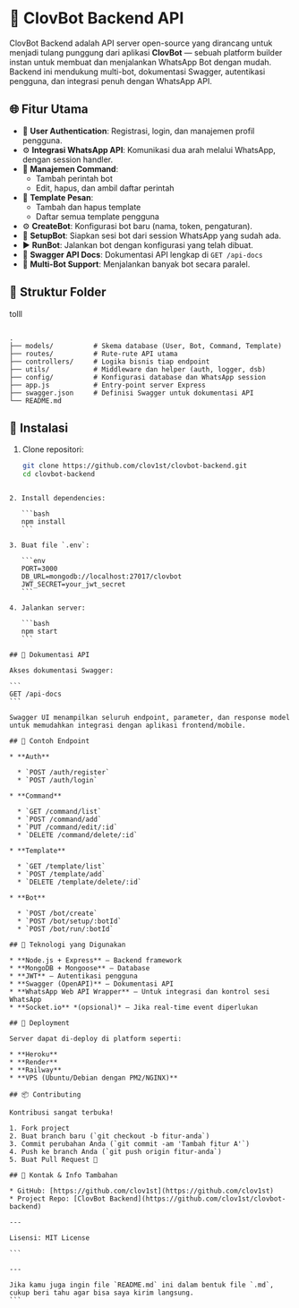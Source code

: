 # 🤖 ClovBot Backend API

ClovBot Backend adalah API server open-source yang dirancang untuk menjadi tulang punggung dari aplikasi **ClovBot** — sebuah platform builder instan untuk membuat dan menjalankan WhatsApp Bot dengan mudah. Backend ini mendukung multi-bot, dokumentasi Swagger, autentikasi pengguna, dan integrasi penuh dengan WhatsApp API.

## 🌐 Fitur Utama

- 🔐 **User Authentication**: Registrasi, login, dan manajemen profil pengguna.
- ⚙️ **Integrasi WhatsApp API**: Komunikasi dua arah melalui WhatsApp, dengan session handler.
- 💬 **Manajemen Command**:
  - Tambah perintah bot
  - Edit, hapus, dan ambil daftar perintah
- 🧩 **Template Pesan**:
  - Tambah dan hapus template
  - Daftar semua template pengguna
- ⚙️ **CreateBot**: Konfigurasi bot baru (nama, token, pengaturan).
- 🚀 **SetupBot**: Siapkan sesi bot dari session WhatsApp yang sudah ada.
- ▶️ **RunBot**: Jalankan bot dengan konfigurasi yang telah dibuat.
- 📄 **Swagger API Docs**: Dokumentasi API lengkap di `GET /api-docs`
- 🧠 **Multi-Bot Support**: Menjalankan banyak bot secara paralel.

## 📁 Struktur Folder
tolll
```

.
├── models/          # Skema database (User, Bot, Command, Template)
├── routes/          # Rute-rute API utama
├── controllers/     # Logika bisnis tiap endpoint
├── utils/           # Middleware dan helper (auth, logger, dsb)
├── config/          # Konfigurasi database dan WhatsApp session
├── app.js           # Entry-point server Express
├── swagger.json     # Definisi Swagger untuk dokumentasi API
└── README.md

````

## 🔧 Instalasi

1. Clone repositori:
   ```bash
   git clone https://github.com/clov1st/clovbot-backend.git
   cd clovbot-backend
````

2. Install dependencies:

   ```bash
   npm install
   ```

3. Buat file `.env`:

   ```env
   PORT=3000
   DB_URL=mongodb://localhost:27017/clovbot
   JWT_SECRET=your_jwt_secret
   ```

4. Jalankan server:

   ```bash
   npm start
   ```

## 📑 Dokumentasi API

Akses dokumentasi Swagger:

```
GET /api-docs
```

Swagger UI menampilkan seluruh endpoint, parameter, dan response model untuk memudahkan integrasi dengan aplikasi frontend/mobile.

## 🧪 Contoh Endpoint

* **Auth**

  * `POST /auth/register`
  * `POST /auth/login`

* **Command**

  * `GET /command/list`
  * `POST /command/add`
  * `PUT /command/edit/:id`
  * `DELETE /command/delete/:id`

* **Template**

  * `GET /template/list`
  * `POST /template/add`
  * `DELETE /template/delete/:id`

* **Bot**

  * `POST /bot/create`
  * `POST /bot/setup/:botId`
  * `POST /bot/run/:botId`

## 🧬 Teknologi yang Digunakan

* **Node.js + Express** — Backend framework
* **MongoDB + Mongoose** — Database
* **JWT** — Autentikasi pengguna
* **Swagger (OpenAPI)** — Dokumentasi API
* **WhatsApp Web API Wrapper** — Untuk integrasi dan kontrol sesi WhatsApp
* **Socket.io** *(opsional)* — Jika real-time event diperlukan

## 🔄 Deployment

Server dapat di-deploy di platform seperti:

* **Heroku**
* **Render**
* **Railway**
* **VPS (Ubuntu/Debian dengan PM2/NGINX)**

## 📦 Contributing

Kontribusi sangat terbuka!

1. Fork project
2. Buat branch baru (`git checkout -b fitur-anda`)
3. Commit perubahan Anda (`git commit -am 'Tambah fitur A'`)
4. Push ke branch Anda (`git push origin fitur-anda`)
5. Buat Pull Request 🎉

## 📮 Kontak & Info Tambahan

* GitHub: [https://github.com/clov1st](https://github.com/clov1st)
* Project Repo: [ClovBot Backend](https://github.com/clov1st/clovbot-backend)

---

Lisensi: MIT License

```

---

Jika kamu juga ingin file `README.md` ini dalam bentuk file `.md`, cukup beri tahu agar bisa saya kirim langsung.
```
